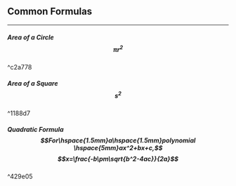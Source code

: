 ## Common Formulas

---
##### Area of a Circle $$\pi r^2$$
^c2a778

##### Area of a Square$$s^2$$
^1188d7

##### Quadratic Formula$$For\hspace{1.5mm}a\hspace{1.5mm}polynomial \hspace{5mm}ax^2+bx+c,$$$$x=\frac{-b\pm\sqrt{b^2-4ac}}{2a}$$

^429e05
